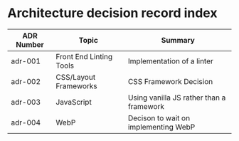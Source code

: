 # Architecture decision record index

| ADR Number   | Topic                          | Summary                                  |
| ------------ |--------------------------------| -----------------------------------------|
| adr-001      | Front End Linting Tools        | Implementation of a linter               |
| adr-002      | CSS/Layout Frameworks          | CSS Framework Decision                   |
| adr-003      | JavaScript                     | Using vanilla JS rather than a framework |
| adr-004      | WebP                           | Decison to wait on implementing WebP     |